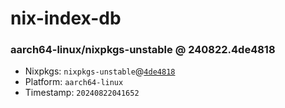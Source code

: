 # nix-index-db
### aarch64-linux/nixpkgs-unstable @ 240822.4de4818
- Nixpkgs: `nixpkgs-unstable`@[`4de4818`](https://github.com/NixOS/nixpkgs/commit/4de4818c1ffa76d57787af936e8a23648bda6be4)
- Platform: `aarch64-linux`
- Timestamp: `20240822041652`
